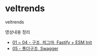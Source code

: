 # veltrends
veltrends

영상내용 정리
- [01 ~ 04 - 구조, 피그마, Fastify + ESM Init](https://github.com/kevinkim910408/Today-I-Learn/blob/main/Veltrends/01-04.md)
- [05 - 폴더구조, Swagger ](https://github.com/kevinkim910408/Today-I-Learn/blob/main/Veltrends/05.md)

